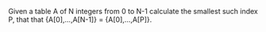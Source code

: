Given a table A of N integers from 0 to N-1 calculate the smallest such index P, that that {A[0],...,A[N-1]} = {A[0],...,A[P]}.
